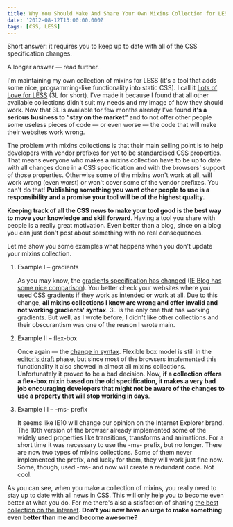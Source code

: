 ```yaml
---
title: Why You Should Make And Share Your Own Mixins Collection for LESS or SASS
date: '2012-08-12T13:00:00.000Z'
tags: [CSS, LESS]
---
```


Short answer: it requires you to keep up to date with all of the CSS specification changes.

A longer answer — read further.

I'm maintaining my own collection of mixins for LESS (it's a tool that adds some nice, programming-like functionality into static CSS). I call it [Lots of Love for LESS](http://mateuszkocz.github.com/3l) (3L for short). I've made it because I found that all other available collections didn't suit my needs and my image of how they should work. Now that 3L is available for few months already I've found **it's a serious business to “stay on the market”** and to not offer other people some useless pieces of code — or even worse — the code that will make their websites work wrong.

The problem with mixins collections is that their main selling point is to help developers with vendor prefixes for yet to be standardised CSS properties. That means everyone who makes a mixins collection have to be up to date with all changes done in a CSS specification and with the browsers' support of those properties. Otherwise some of the mixins won't work at all, will work wrong (even worst) or won't cover some of the vendor prefixes. You can't do that! **Publishing something you want other people to use is a responsibility and a promise your tool will be of the highest quality.**

**Keeping track of all the CSS news to make your tool good is the best way to move your knowledge and skill forward**. Having a tool you share with people is a really great motivation. Even better than a blog, since on a blog you can just don't post about something with no real consequences.

Let me show you some examples what happens when you don't update your mixins collection.

1.  Example I – gradients

    As you may know, the [gradients specification has changed](http://www.w3.org/TR/2012/CR-css3-images-20120417/#gradients) ([IE Blog has some nice comparison](https://blogs.msdn.com/b/ie/archive/2012/06/25/unprefixed-css3-gradients-in-ie10.aspx?Redirected=true)). You better check your websites where you used CSS gradients if they work as intended or work at all. Due to this change, **all mixins collections I know are wrong and offer invalid and not working gradients' syntax**. 3L is the only one that has working gradients. But well, as I wrote before, I didn't like other collections and their obscurantism was one of the reason I wrote main.

2.  Example II – flex-box

    Once again — the [change in syntax](http://css-tricks.com/old-flexbox-and-new-flexbox/). Flexible box model is still in the [editor's draft](http://dev.w3.org/csswg/css3-flexbox/) phase, but since most of the browsers implemented this functionality it also showed in almost all mixins collections. Unfortunately it proved to be a bad decision. Now, **if a collection offers a flex-box mixin based on the old specification, it makes a very bad job encouraging developers that might not be aware of the changes to use a property that will stop working in days**.

3.  Example III – -ms- prefix

    It seems like IE10 will change our opinion on the Internet Explorer brand. The 10th version of the browser already implemented some of the widely used properties like transitions, transforms and animations. For a short time it was necessary to use the -ms- prefix, but no longer. There are now two types of mixins collections. Some of them never implemented the prefix, and lucky for them, they will work just fine now. Some, though, used -ms- and now will create a redundant code. Not cool.

As you can see, when you make a collection of mixins, you really need to stay up to date with all news in CSS. This will only help you to become even better at what you do. For me there's also a stisfaction of sharing [the best collection on the Internet](http://mateuszkocz.github.com/3l/). **Don't you now have an urge to make something even better than me and become awesome?**
